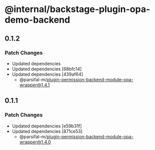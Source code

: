 # @internal/backstage-plugin-opa-demo-backend

## 0.1.2

### Patch Changes

- Updated dependencies
- Updated dependencies [68bfc14]
- Updated dependencies [439af64]
  - @parsifal-m/plugin-permission-backend-module-opa-wrapper@1.4.1

## 0.1.1

### Patch Changes

- Updated dependencies [e59b31f]
- Updated dependencies [871ce53]
  - @parsifal-m/plugin-permission-backend-module-opa-wrapper@1.4.0
